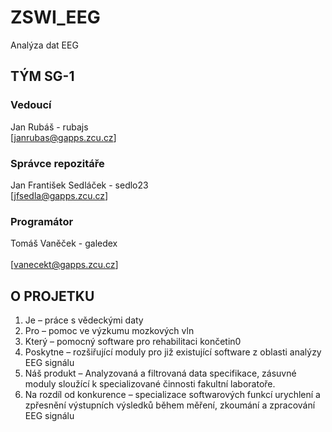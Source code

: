 # ZSWI_EEG

Analýza dat EEG

## TÝM SG-1

### Vedoucí
Jan Rubáš - rubajs</br>
[janrubas@gapps.zcu.cz]

### Správce repozitáře
Jan František Sedláček - sedlo23</br>
[jfsedla@gapps.zcu.cz]

### Programátor
Tomáš Vaněček - galedex</br>	
[vanecekt@gapps.zcu.cz]

## O PROJETKU

1. Je – práce s vědeckými daty
2. Pro – pomoc ve výzkumu mozkových vln
3. Který – pomocný software pro rehabilitaci končetin0
4. Poskytne – rozšiřující moduly pro již existující software z oblasti analýzy EEG signálu
5. Náš produkt – Analyzovaná a filtrovaná data specifikace, zásuvné moduly sloužící k specializované činnosti fakultní laboratoře.
6. Na rozdíl od konkurence – specializace softwarových funkcí urychlení a zpřesnění výstupních výsledků během měření, zkoumání a zpracování EEG signálu






